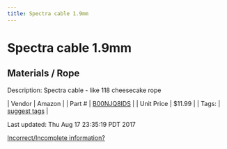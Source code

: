 ```yaml
---
title: Spectra cable 1.9mm
---
```


# Spectra cable 1.9mm
## Materials / Rope
Description: 	Spectra cable - like 118 cheesecake rope 

| Vendor | Amazon | 
| Part # | [B00NJQ8IDS](http://www.amazon.com/Feet-550lb-Braided-Spectra-Speargun/dp/B005URJ644/ref=sr_1_2?ie=UTF8&qid=1459538189&sr=8-2&keywords=spectra+spearfishing+line) | 
| Unit Price | $11.99 | 
| Tags: | [suggest tags](https://docs.google.com/forms/d/e/1FAIpQLSeWyY8v3RgOty-MyWmh9U0iivNYN_molChYyS-0U-o-kOAv_g/viewform) | 

Last updated: Thu Aug 17 23:35:19 PDT 2017

 [Incorrect/Incomplete information?](https://docs.google.com/forms/d/e/1FAIpQLSeWyY8v3RgOty-MyWmh9U0iivNYN_molChYyS-0U-o-kOAv_g/viewform)